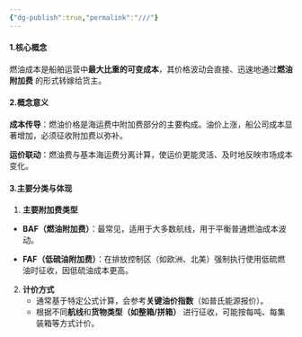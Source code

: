 ```yaml
---
{"dg-publish":true,"permalink":"///"}
---
```


#### **1.核心概念**

燃油成本是船舶运营中**最大比重的可变成本**，其价格波动会直接、迅速地通过**燃油附加费** 的形式转嫁给货主。

#### **2.概念意义**

**成本传导**：燃油价格是海运费中附加费部分的主要构成。油价上涨，船公司成本显著增加，必须征收附加费以弥补。

**运价联动**：燃油费与基本海运费分离计算，使运价更能灵活、及时地反映市场成本变化。

#### 3.**主要分类与体现**

1.  **主要附加费类型**

*   **BAF（燃油附加费）**：最常见，适用于大多数航线，用于平衡普通燃油成本波动。

*   **FAF（低硫油附加费）**：在排放控制区（如欧洲、北美）强制执行使用低硫燃油时征收，因低硫油成本更高。

2.  **计价方式**
    *   通常基于特定公式计算，会参考**关键油价指数**（如普氏能源报价）。
    *   根据不同**航线**和**货物类型（如整箱/拼箱）** 进行征收，可能按每吨、每集装箱等方式计价。
